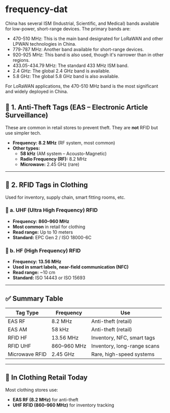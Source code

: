 
# frequency-dat

China has several ISM (Industrial, Scientific, and Medical) bands available for low-power, short-range devices. The primary bands are:

- 470-510 MHz: This is the main band designated for LoRaWAN and other LPWAN technologies in China.
- 779-787 MHz: Another band available for short-range devices.
- 920-925 MHz: This band is also used, though it's narrower than in other regions.
- 433.05-434.79 MHz: The standard 433 MHz ISM band.
- 2.4 GHz: The global 2.4 GHz band is available.
- 5.8 GHz: The global 5.8 GHz band is also available.

For LoRaWAN applications, the 470-510 MHz band is the most significant and widely deployed in China.



## 🔐 1. Anti-Theft Tags (EAS – Electronic Article Surveillance)

These are common in retail stores to prevent theft. They are **not** RFID but use simpler tech.

- **Frequency:** **8.2 MHz** (RF system, most common)
- **Other types:**
  - **58 kHz** (AM system – Acousto-Magnetic)
  - **Radio Frequency (RF):** 8.2 MHz
  - **Microwave:** 2.45 GHz (rare)

---

## 📡 2. RFID Tags in Clothing

Used for inventory, supply chain, smart fitting rooms, etc.

### 🔸 a. **UHF (Ultra High Frequency) RFID**
- **Frequency:** **860–960 MHz**
- **Most common** in retail for clothing
- **Read range:** Up to 10 meters
- **Standard:** EPC Gen 2 / ISO 18000-6C

### 🔸 b. **HF (High Frequency) RFID**
- **Frequency:** **13.56 MHz**
- **Used in smart labels, near-field communication (NFC)**
- **Read range:** ~10 cm
- **Standard:** ISO 14443 or ISO 15693

---

## ✅ Summary Table

| Tag Type           | Frequency     | Use                          |
|--------------------|---------------|-------------------------------|
| EAS RF             | 8.2 MHz       | Anti-theft (retail)          |
| EAS AM             | 58 kHz        | Anti-theft (retail)          |
| RFID HF            | 13.56 MHz     | Inventory, NFC, smart tags   |
| RFID UHF           | 860–960 MHz   | Inventory, long-range scans  |
| Microwave RFID     | 2.45 GHz      | Rare, high-speed systems     |

---

## 👕 In Clothing Retail Today

Most clothing stores use:
- **EAS RF (8.2 MHz)** for anti-theft
- **UHF RFID (860–960 MHz)** for inventory tracking